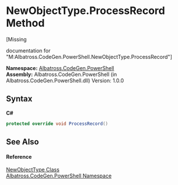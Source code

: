# NewObjectType.ProcessRecord Method 
 

\[Missing <summary> documentation for "M:Albatross.CodeGen.PowerShell.NewObjectType.ProcessRecord"\]

**Namespace:**&nbsp;<a href="N_Albatross_CodeGen_PowerShell.md">Albatross.CodeGen.PowerShell</a><br />**Assembly:**&nbsp;Albatross.CodeGen.PowerShell (in Albatross.CodeGen.PowerShell.dll) Version: 1.0.0

## Syntax

**C#**<br />
``` C#
protected override void ProcessRecord()
```


## See Also


#### Reference
<a href="T_Albatross_CodeGen_PowerShell_NewObjectType.md">NewObjectType Class</a><br /><a href="N_Albatross_CodeGen_PowerShell.md">Albatross.CodeGen.PowerShell Namespace</a><br />